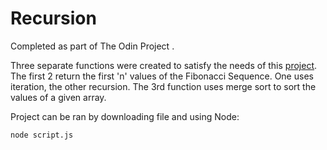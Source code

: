 # Recursion

Completed as part of The Odin Project .

Three separate functions were created to satisfy the needs of this [project](https://www.theodinproject.com/lessons/javascript-recursion). The first 2 return the first 'n' values of the Fibonacci Sequence. One uses iteration, the other recursion. The 3rd function uses merge sort to sort the values of a given array.

Project can be ran by downloading file and using Node:
```
node script.js
```
